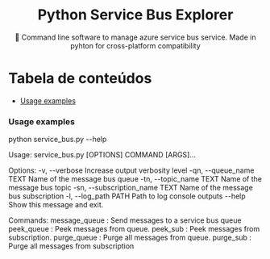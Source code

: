 <h1 align="center">Python Service Bus Explorer</h1>

<p align="center">🚀 Command line software to manage azure service bus service. Made in pyhton for cross-platform compatibility</p>

Tabela de conteúdos
=================
<!--ts-->
   * [Usage examples](#usage)
<!--te-->

<h3 id="usage">Usage examples</h3>

python service_bus.py --help  

Usage: service_bus.py [OPTIONS] COMMAND [ARGS]...

Options:
  -v, --verbose                  Increase output verbosity level
  -qn, --queue_name TEXT         Name of the message bus queue
  -tn, --topic_name TEXT         Name of the message bus topic
  -sn, --subscription_name TEXT  Name of the message bus subscription
  -l, --log_path PATH            Path to log console outputs
  --help                         Show this message and exit.

Commands:
  message_queue  : Send messages to a service bus queue
  peek_queue     : Peek messages from queue.
  peek_sub       : Peek messages from subscription.
  purge_queue    : Purge all messages from queue.
  purge_sub      : Purge all messages from subscription


